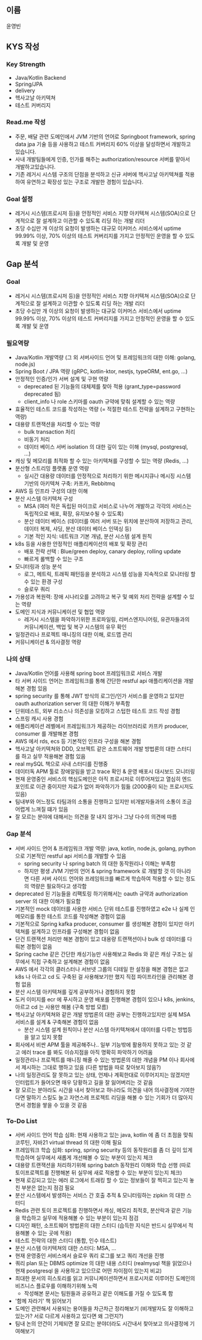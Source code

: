 ## 이름
윤영빈
## KYS 작성
### Key Strength
- Java/Kotlin Backend
- Spring/JPA
- delivery
- 헥사고날 아키텍쳐
- 테스트 커버리지

### Read.me 작성
- 주문, 배달 관련 도메인에서 JVM 기반의 언어로 Springboot framework, spring data jpa 기술 등을 사용하고 테스트 커버리지 60% 이상을 달성하면서 개발하고 있습니다.
- 사내 개발팀들에게 인증, 인가를 해주는 authorization/resource 서버를 맡아서 개발하고있습니다.
- 기존 레거시 시스템 구조의 단점을 분석하고 신규 서버에 헥사고날 아키텍쳐를 적용하여 유연하고 확장성 있는 구조로 개발한 경험이 있습니다.

### Goal 설정
- 레거시 시스템(프로시저 등)을 안정적인 서비스 지향 아키텍쳐 시스템(SOA)으로 단계적으로 잘 설계하고 이관할 수 있도록 리딩 하는 개발 리더
- 초당 수십만 개 이상의 요청이 발생하는 대규모 이커머스 서비스에서 uptime 99.99% 이상, 70% 이상의 테스트 커버리지를 가지고 안정적인 운영을 할 수 있도록 개발 및 운영

## Gap 분석
### Goal
- 레거시 시스템(프로시저 등)을 안정적인 서비스 지향 아키텍쳐 시스템(SOA)으로 단계적으로 잘 설계하고 이관할 수 있도록 리딩 하는 개발 리더
- 초당 수십만 개 이상의 요청이 발생하는 대규모 이커머스 서비스에서 uptime 99.99% 이상, 70% 이상의 테스트 커버리지를 가지고 안정적인 운영을 할 수 있도록 개발 및 운영

### 필요역량
- Java/Kotlin 개발역량  (그 외 서버사이드 언어 및 프레임워크의 대한 이해: golang, node.js)
- Spring Boot / JPA 역량 (gRPC, kotlin-ktor, nestjs, typeORM, ent.go, ...)
- 안정적인 인증/인가 서버 설계 및 구현 역량
    - deprecated 된 기능들의 대체제를 찾아 적용 (grant_type=password deprecated 됨)
    - client_info 나 role 스키마를 oauth 규약에 맞춰 설계할 수 있는 역량
- 효율적인 테스트 코드를 작성하는 역량 (= 적절한 테스트 전략을 설계하고 구현하는 역량)
- 대용량 트랜잭션을 처리할 수 있는 역량
    - bulk transaction 처리
    - 비동기 처리
    - 데이터 베이스 서버 isolation 의 대한 깊이 있는 이해 (mysql, postgresql, ...)
- 캐싱 및 메모리를 최적화 할 수 있는 아키텍쳐를 구성할 수 있는 역량 (Redis, ...)
- 분산형 스트리밍 플랫폼 운영 역량
    - 실시간 대용량 데이터를 안정적으로 처리하기 위한 메시지큐나 메시징 시스템 기반의 아키텍쳐 구축: 카프카, Rebbitmq
- AWS 등 인프라 구성의 대한 이해
- 분산 시스템 아키텍쳐 구성
    - MSA (여러 작은 독립된 마이크로 서비스로 나누어 개발하고 각각의 서비스는 독립적으로 배포, 확장, 유지보수될 수 있도록)
    - 분산 데이터 베이스 (데이터를 여러 서버 또는 위치에 분산하여 저장하고 관리, 데이터 복제, 샤딩, 분산 데이터 베이스 인덱싱 등)
    - 기본 적인 지식: 네트워크 기본 개념, 분산 시스템 설계 원칙
- k8s 등을 사용한 안정적인 애플리케이션의 배포 및 확장 관리
    - 배포 전략 선택 : Blue/green deploy, canary deploy, rolling update
    - 빠르게 롤백할 수 있는 구조
- 모니터링과 성능 분석
    - 로그, 메트릭, 트래픽 패턴등을 분석하고 시스템 성능을 지속적으로 모니터링 할 수 있는 환경 구성
    - 슬로우 쿼리
- 가용성과 복원력: 장애 시나리오를 고려하고 복구 및 예외 처리 전략을 설계할 수 있는 역량
- 도메인 지식과 커뮤니케이션 및 협업 역량
    - 레거시 시스템을 파악하기위한 프로파일링, 리버스엔지니어링, 유관자들과의 커뮤니케이션, 백업 및 복구 시스템의 유무 확인
- 일정관리나 프로젝트 매니징의 대한 이해, 로드맵 관리 
- 커뮤니케이션 & 의사결정 역량

### 나의 상태
- Java/Kotlin 언어를 사용해 spring boot 프레임워크로 서비스 개발
- 타 서버 사이드 언어는 프레임워크를 통해 간단한 restful api 애플리케이션을 개발해본 경험 있음
- spring security 를 통해 JWT 방식의 로그인/인가 서비스를 운영하고 있지만 oauth authorization server 의 대한 이해가 부족함
- 단위테스트, 외부 리소스나 의존성을 모킹하고 스텁한 테스트 코드 작성 경험
- 스프링 캐시 사용 경험
- 애플리케이션 레벨에서 프레임워크가 제공하는 라이브러리로 카프카 producer, consumer 를 개발해본 경험
- AWS 에서 rds, ecs 등 기본적인 인프라 구성을 해본 경험
- 헥사고날 아키텍쳐와 DDD, 오브젝트 같은 소프트웨어 개발 방법론의 대한 스터디를 하고 실무 적용해본 경험 있음
- real mySQL 책으로 사내 스터디를 진행중
- 데이터독 APM 툴로 장애알림을 받고 trace 확인 & 운영 배포시 대시보드 모니터링
- 현재 운영중인 서비스의 핵심도메인은 아직 프로시저로 이루어져있고 열심히 엔드포인트로 이관 중이지만 자료가 없어 파악하기가 힘듦 (2000줄이 되는 프로시저도있음)
- 팀내부와 어느정도 타팀과의 소통을 진행하고 있지만 비개발자들과의 소통이 조금 어렵게 느껴질 떄가 있음
- 잘 모르는 분야에 대해서는 의견을 잘 내지 않거나 그냥 다수의 의견에 따름

### Gap 분석
- 서버 사이드 언어 & 프레임워크 개발 역량: java, kotlin, node.js, golang, python 으로 기본적인 restful api 서비스를 개발할 수 있음
    - spring security 나 spring batch 의 대한 동작원리나 이해는 부족함
    - 하지만 평생 JVM 기반의 언어 & spring framework 로 개발할 것 이 아니라면 다른 서버 사이드 언어와 프레임워크를 빠르게 학습하여 적용할 수 있는 정도의 역량은 필요하다고 생각함
- deprecated 된 기능들을 리팩토링 하기위해서는 oauth 규약과 authorization server 의 대한 이해가 필요함
- 기본적인 mock 데이터를 사용한 서비스 단위 테스트를 진행하였고 e2e 나 실제 인메모리를 통한 테스트 코드를 작성해본 경험이 없음
- 기본적으로 Spring kafka producer, consumer 를 생성해본 경험이 있지만 아키텍쳐를 설계하고 인프라를 구성해본 경험이 없음
- 단건 트랜잭션 처리만 해본 경험이 있고 대용량 트랜잭션이나 bulk 성 데이터를 다뤄본 경험이 없음
- Spring cache 같은 간단한 캐싱기능만 사용해보고 Redis 와 같은 캐싱 구조는 실무에서 직접 구축하고 설계해본 경험이 없음
- AWS 에서 각각의 클러스터나 서브넷 그룹의 디테일 한 설정을 해본 경험은 없고 k8s 나 아르고 cd 도 구축된 걸 사용해보기만 했지 직접 파이프라인을 관리해본 경험 없음
- 분산 시스템 아키텍쳐를 깊게 공부하거나 경험하지 못함
- 도커 이미지를 ecr 에 푸시하고 운영 배포를 진행해본 경험이 있으나 k8s, jenkins, 아르고 cd 는 사용만 해봄 (구축 방법 모름)
- 헥사고날 아키텍쳐와 같은 개발 방법론의 대한 공부는 진행하고있지만 실제 MSA 서비스를 설계 & 구축해본 경험이 없음
    - 분산 시스템 설계 원칙이나 분산 시스템 아키텍쳐에서 데이터를 다루는 방법등을 알고 있지 못함
- 회사에서 비싼 APM 툴을 제공해주나.. 일부 기능밖에 활용하지 못하고 있는 것 같고 에러 trace 를 봐도 이슈지점을 아직 명확히 파악하기 어려움
- 일정관리나 프로젝트를 매니징 해줄 수 있는 방법론의 대한 개념을 PM 이나 회사에서 제시하는 그대로 행하고 있음 (다른 방법을 따로 찾아보지 않음?)
- 나의 일정관리도 잘 못하고 있는 상태, 언제나 계획한대로 이루어지지는 않겠지만 인터럽트가 들어오면 매우 당황하고 길을 잘 잃어버리는 것 같음
- 잘 모르는 분야라도 시간을 내서 찾아보고 하나라도 의견을 내어 의사결정에 기여한다면 말하기 스킬도 늘고 자연스레 프로젝트 리딩을 해볼 수 있는 기회가 더 많아지면서 경험을 쌓을 수 있을 것 같음

### To-Do List
- 서버 사이드 언어 학습 심화: 현재 사용하고 있는 java, kotlin 에 좀 더 초점을 맞춰 코루틴, 자바21 virtual thread 의 대한 이해 필요
- 프레임워크 학습 심화: spring, spring security 등의 동작원리를 좀 더 깊이 있게 학습하며 실무에서 새롭게 개선해볼 수 있는 부분이 있는지 체크
- 대용량 트랜잭션을 처리하기위해 spring batch 동작원리 이해와 학습 선행 (따로 토이프로젝트를 진행해본 뒤 실무에 새로 적용할 수 있는 부분이 있는지 체크)
- 현재 로깅되고 있는 에러 로그에서 트래킹 할 수 있는 정보들이 잘 찍히고 있는지 놓친 부분은 없는지 점검 필요
- 분산 시스템에서 발생하는 서비스 간 호출 추적 & 모니터링하는 zipkin 의 대한 스터디
- Redis 관련 토이 프로젝트를 진행하면서 캐싱, 메모리 최적호, 분산락과 같은 기능을 학습하고 실무에 적용해볼 수 있는 부분이 있는지 점검
- 디자인 패턴, 소프트웨어 방법론의 대한 스터디 (습득한 지식은 반드시 실무에서 적용해볼 수 있는 곳에 적용)
- 테스트 전략의 대한 스터디 (통합, 인수 테스트)
- 분산 시스템 아키텍쳐의 대한 스터디: MSA, ...
- 현재 운영중인 서비스에서 슬로우 쿼리 로그를 보고 쿼리 개선을 진행
- 쿼리 plan 또는 DBMS optimize 의 대한 내용 스터디 (realmysql 책을 읽었으나 현재 postgresql 을 사용하고 있으므로 어떤 차이점이 있는지 비교)
- 최대한 문서의 히스토리를 읽고 커뮤니케이션하면서 프로시저로 이루어진 도메인의 비즈니스 플로우를 이해하기위해 노력
    - 작성해본 문서는 팀원들과 공유하고 같은 이해도를 가질 수 있도록 함 
- '함께 자라기' 책 읽어보기
- 도메인 관련해서 사용되는 용어들을 차근차근 정리해보기 (비개발자도 잘 이해하고 있는가? 서로 다르게 사용하고 있다면 왜 그런지?)
- 팀내 논의 안건이 기제되면 잘 모르는 분야더라도 시간내서 찾아보고 의사결정에 기여해보기